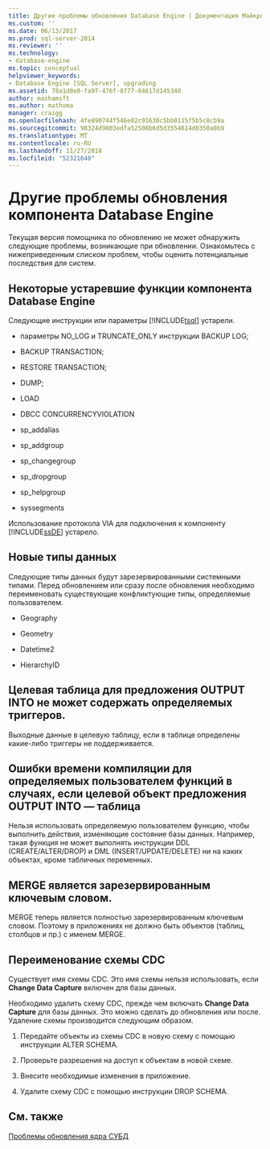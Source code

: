 ```yaml
---
title: Другие проблемы обновления Database Engine | Документация Майкрософт
ms.custom: ''
ms.date: 06/13/2017
ms.prod: sql-server-2014
ms.reviewer: ''
ms.technology:
- database-engine
ms.topic: conceptual
helpviewer_keywords:
- Database Engine [SQL Server], upgrading
ms.assetid: 78a1d8e8-fa97-476f-8777-84617d145340
author: mashamsft
ms.author: mathoma
manager: craigg
ms.openlocfilehash: 4fe890744f546e02c91630c5bb0115f5b5c8cb9a
ms.sourcegitcommit: 98324d9803edfa52508b6d5d3554614d0350a0b9
ms.translationtype: MT
ms.contentlocale: ru-RU
ms.lasthandoff: 11/27/2018
ms.locfileid: "52321640"
---
```

# <a name="other-database-engine-upgrade-issues"></a>Другие проблемы обновления компонента Database Engine
  Текущая версия помощника по обновлению не может обнаружить следующие проблемы, возникающие при обновлении. Ознакомьтесь с нижеприведенным списком проблем, чтобы оценить потенциальные последствия для систем.  
  
## <a name="multiple-database-engine-deprecated-features"></a>Некоторые устаревшие функции компонента Database Engine  
 Следующие инструкции или параметры [!INCLUDE[tsql](../../includes/tsql-md.md)] устарели.  
  
-   параметры NO_LOG и TRUNCATE_ONLY инструкции BACKUP LOG;  
  
-   BACKUP TRANSACTION;  
  
-   RESTORE TRANSACTION;  
  
-   DUMP;  
  
-   LOAD  
  
-   DBCC CONCURRENCYVIOLATION  
  
-   sp_addalias  
  
-   sp_addgroup  
  
-   sp_changegroup  
  
-   sp_dropgroup  
  
-   sp_helpgroup  
  
-   syssegments  
  
 Использование протокола VIA для подключения к компоненту [!INCLUDE[ssDE](../../includes/ssde-md.md)] устарело.  
  
## <a name="new-data-types"></a>Новые типы данных  
 Следующие типы данных будут зарезервированными системными типами. Перед обновлением или сразу после обновления необходимо переименовать существующие конфликтующие типы, определяемые пользователем.  
  
-   Geography  
  
-   Geometry  
  
-   Datetime2  
  
-   HierarchyID  
  
## <a name="target-table-of-the-output-into-clause-cannot-have-any-defined-triggers"></a>Целевая таблица для предложения OUTPUT INTO не может содержать определяемых триггеров.  
 Выходные данные в целевую таблицу, если в таблице определены какие-либо триггеры не поддерживается.  
  
## <a name="compile-time-error-for-udfs-when-the-target-of-an-output-into-clause-is-a-table"></a>Ошибки времени компиляции для определяемых пользователем функций в случаях, если целевой объект предложения OUTPUT INTO — таблица  
 Нельзя использовать определяемую пользователем функцию, чтобы выполнить действия, изменяющие состояние базы данных. Например, такая функция не может выполнять инструкции DDL (CREATE/ALTER/DROP) и DML (INSERT/UPDATE/DELETE) ни на каких объектах, кроме табличных переменных.  
  
## <a name="merge-is-a-reserved-keyword"></a>MERGE является зарезервированным ключевым словом.  
 MERGE теперь является полностью зарезервированным ключевым словом. Поэтому в приложениях не должно быть объектов (таблиц, столбцов и пр.) с именем MERGE.  
  
## <a name="rename-cdc-schema"></a>Переименование схемы CDC  
 Существует имя схемы CDC. Это имя схемы нельзя использовать, если **Change Data Capture** включен для базы данных.  
  
 Необходимо удалить схему CDC, прежде чем включать **Change Data Capture** для базы данных. Это можно сделать до обновления или после. Удаление схемы производится следующим образом.  
  
1.  Передайте объекты из схемы CDC в новую схему с помощью инструкции ALTER SCHEMA.  
  
2.  Проверьте разрешения на доступ к объектам в новой схеме.  
  
3.  Внесите необходимые изменения в приложение.  
  
4.  Удалите схему CDC с помощью инструкции DROP SCHEMA.  
  
## <a name="see-also"></a>См. также  
 [Проблемы обновления ядра СУБД](../../../2014/sql-server/install/database-engine-upgrade-issues.md)  
  
  
